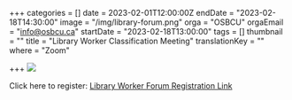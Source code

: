 +++
categories = []
date = 2023-02-01T12:00:00Z
endDate = "2023-02-18T14:30:00"
image = "/img/library-forum.png"
orga = "OSBCU"
orgaEmail = "info@osbcu.ca"
startDate = "2023-02-18T13:00:00"
tags = []
thumbnail = ""
title = "Library Worker Classification Meeting"
translationKey = ""
where = "Zoom"

+++
![](/img/library-forum.png)

Click here to register: [Library Worker Forum Registration Link](https://us02web.zoom.us/meeting/register/tZAldOirqjwuHNEx7J0whMgjLCsCTfQpFQwX)